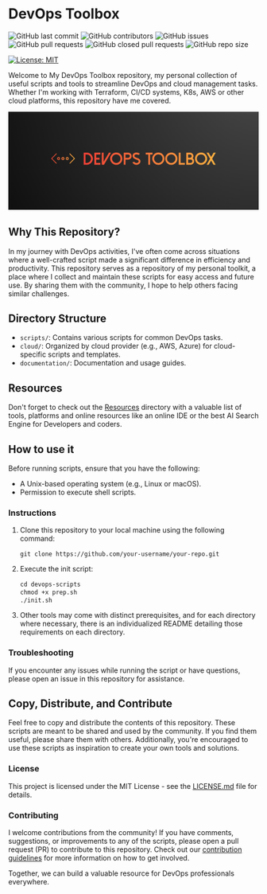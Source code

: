 # DevOps Toolbox

![GitHub last commit](https://img.shields.io/github/last-commit/galvarado/devops-toolbox) ![GitHub contributors](https://img.shields.io/github/contributors/galvarado/devops-toolbox?style=plastic) ![GitHub issues](https://img.shields.io/github/issues/galvarado/devops-toolbox) ![GitHub pull requests](https://img.shields.io/github/issues-pr-raw/galvarado/devops-toolbox) ![GitHub closed pull requests](https://img.shields.io/github/issues-pr-closed-raw/galvarado/devops-toolbox) ![GitHub repo size](https://img.shields.io/github/repo-size/galvarado/devops-toolbox)

[![License: MIT](https://img.shields.io/badge/License-MIT-yellow.svg)](https://opensource.org/licenses/MIT)

Welcome to My DevOps Toolbox repository, my personal collection of useful scripts and tools to streamline DevOps and cloud management tasks.
Whether I'm working with Terraform, CI/CD systems, K8s, AWS or other cloud platforms, this repository have me covered.

![Alt text](assets/devopstoolbox.png 'DevOps Toolbox')

## Why This Repository?

In my journey with DevOps activities, I've often come across situations where a well-crafted script made a significant difference in efficiency and productivity. This repository serves as a repository of my personal toolkit, a place where I collect and maintain these scripts for easy access and future use. By sharing them with the community, I hope to help others facing similar challenges.

## Directory Structure

- `scripts/`: Contains various scripts for common DevOps tasks.
- `cloud/`: Organized by cloud provider (e.g., AWS, Azure) for cloud-specific scripts and templates.
- `documentation/`: Documentation and usage guides.

## Resources

Don't forget to check out the [Resources](resources/README.md) directory with a valuable list of tools, platforms and online resources like an online IDE or the best AI Search Engine for Developers and coders.

## How to use it

Before running scripts, ensure that you have the following:

- A Unix-based operating system (e.g., Linux or macOS).
- Permission to execute shell scripts.

### Instructions

1. Clone this repository to your local machine using the following command:

   ```
   git clone https://github.com/your-username/your-repo.git
   ```

2. Execute the init script:
   ```
   cd devops-scripts
   chmod +x prep.sh
   ./init.sh
   ```
3. Other tools may come with distinct prerequisites, and for each directory where necessary, there is an individualized README detailing those requirements on each directory.

### Troubleshooting

If you encounter any issues while running the script or have questions, please open an issue in this repository for assistance.

## Copy, Distribute, and Contribute

Feel free to copy and distribute the contents of this repository. These scripts are meant to be shared and used by the community. If you find them useful, please share them with others. Additionally, you're encouraged to use these scripts as inspiration to create your own tools and solutions.

### License

This project is licensed under the MIT License - see the [LICENSE.md](LICENSE.md) file for details.

### Contributing

I welcome contributions from the community! If you have comments, suggestions, or improvements to any of the scripts, please open a pull request (PR) to contribute to this repository. Check out our [contribution guidelines](Contributing,md) for more information on how to get involved.

Together, we can build a valuable resource for DevOps professionals everywhere.
